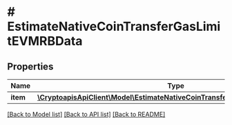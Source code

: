 # # EstimateNativeCoinTransferGasLimitEVMRBData

## Properties

Name | Type | Description | Notes
------------ | ------------- | ------------- | -------------
**item** | [**\CryptoapisApiClient\Model\EstimateNativeCoinTransferGasLimitEVMRBDataItem**](EstimateNativeCoinTransferGasLimitEVMRBDataItem.md) |  |

[[Back to Model list]](../../README.md#models) [[Back to API list]](../../README.md#endpoints) [[Back to README]](../../README.md)
